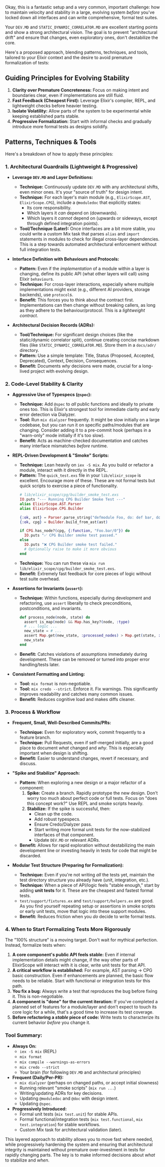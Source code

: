 Okay, this is a fantastic setup and a very common, important challenge: how to maintain velocity and stability in a large, evolving system *before* you've locked down all interfaces and can write comprehensive, formal test suites.

Your `DEV.MD` and `STATIC_DYNAMIC_CORRELATOR.MD` are excellent starting points and show a strong architectural vision. The goal is to prevent "architectural drift" and ensure that changes, even exploratory ones, don't destabilize the core.

Here's a proposed approach, blending patterns, techniques, and tools, tailored to your Elixir context and the desire to avoid premature formalization of tests:

## Guiding Principles for Evolving Stability

1.  **Clarity over Premature Concreteness:** Focus on making intent and boundaries clear, even if implementations are still fluid.
2.  **Fast Feedback (Cheapest First):** Leverage Elixir's compiler, REPL, and lightweight checks before heavier testing.
3.  **Isolate Volatility:** Allow parts of the system to be experimental while keeping established parts stable.
4.  **Progressive Formalization:** Start with informal checks and gradually introduce more formal tests as designs solidify.

## Patterns, Techniques & Tools

Here's a breakdown of how to apply these principles:

### 1. Architectural Guardrails (Lightweight & Progressive)

*   **Leverage `DEV.MD` and Layer Definitions:**
    *   **Technique:** Continuously update `DEV.MD` with any architectural shifts, even minor ones. It's your "source of truth" for design intent.
    *   **Technique:** For each layer's main module (e.g., `ElixirScope.AST`, `ElixirScope.CPG`), include a `@moduledoc` that explicitly states:
        *   Its core responsibility.
        *   Which layers it *can* depend on (downwards).
        *   Which layers it *cannot* depend on (upwards or sideways, except through defined integration points).
    *   **Tool/Technique (Later):** Once interfaces are a bit more stable, you could write a custom Mix task that parses `alias` and `import` statements in modules to check for illegal cross-layer dependencies. This is a step towards automated architectural enforcement without full integration tests.

*   **Interface Definition with Behaviours and Protocols:**
    *   **Pattern:** Even if the *implementation* of a module within a layer is changing, define its public API (what other layers will call) using Elixir `behaviour`s.
    *   **Technique:** For cross-layer interactions, especially where multiple implementations might exist (e.g., different AI providers, storage backends), use `protocol`s.
    *   **Benefit:** This forces you to think about the contract first. Implementations can then change without breaking callers, as long as they adhere to the behaviour/protocol. This is a *lightweight contract*.

*   **Architectural Decision Records (ADRs):**
    *   **Tool/Technique:** For significant design choices (like the static/dynamic correlator split), continue creating concise markdown files (like `STATIC_DYNAMIC_CORRELATOR.MD`). Store them in a `docs/adr/` directory.
    *   **Pattern:** Use a simple template: Title, Status (Proposed, Accepted, Deprecated), Context, Decision, Consequences.
    *   **Benefit:** Documents *why* decisions were made, crucial for a long-lived project with evolving design.

### 2. Code-Level Stability & Clarity

*   **Aggressive Use of Typespecs (`@spec`):**
    *   **Technique:** Add `@spec` to *all* public functions and ideally to private ones too. This is Elixir's strongest tool for immediate clarity and early error detection via Dialyzer.
    *   **Tool:** Run `mix dialyzer` frequently. It might be slow initially on a large codebase, but you can run it on specific paths/modules that are changing. Consider adding it to a pre-commit hook (perhaps in a "warn-only" mode initially if it's too slow).
    *   **Benefit:** Acts as machine-checked documentation and catches many interface mismatches *before* runtime.

*   **REPL-Driven Development & "Smoke" Scripts:**
    *   **Technique:** Lean heavily on `iex -S mix`. As you build or refactor a module, interact with it directly in the REPL.
    *   **Pattern:** The `quick_test.exs` file in your `lib/elixir_scope` is excellent. Encourage more of these. These are not formal tests but quick scripts to exercise a piece of functionality.
        ```elixir
        # lib/elixir_scope/cpg/builder_smoke_test.exs
        IO.puts "--- Running CPG Builder Smoke Test ---"
        alias ElixirScope.AST.Parser
        alias ElixirScope.CPG.Builder

        {:ok, ast} = Parser.parse_string("defmodule Foo, do: def bar, do: 1")
        {:ok, cpg} = Builder.build_from_ast(ast)

        if CPG.has_node?(cpg, {:function, "Foo.bar/0"}) do
          IO.puts "✅ CPG Builder smoke test passed."
        else
          IO.puts "❌ CPG Builder smoke test failed."
          # Optionally raise to make it more obvious
        end
        ```
    *   **Technique:** You can run these via `mix run lib/elixir_scope/cpg/builder_smoke_test.exs`.
    *   **Benefit:** Extremely fast feedback for core pieces of logic without test suite overhead.

*   **Assertions for Invariants (`assert`):**
    *   **Technique:** Within functions, especially during development and refactoring, use `assert` liberally to check preconditions, postconditions, and invariants.
        ```elixir
        def process_node(node, state) do
          assert is_map(node) && Map.has_key?(node, :type)
          # ... logic ...
          new_state = # ...
          assert Map.get(new_state, :processed_nodes) > Map.get(state, :processed_nodes)
          new_state
        end
        ```
    *   **Benefit:** Catches violations of assumptions immediately during development. These can be removed or turned into proper error handling/tests later.

*   **Consistent Formatting and Linting:**
    *   **Tool:** `mix format` is non-negotiable.
    *   **Tool:** `mix credo --strict`. Enforce it. Fix warnings. This significantly improves readability and catches many common issues.
    *   **Benefit:** Reduces cognitive load and makes diffs cleaner.

### 3. Process & Workflow

*   **Frequent, Small, Well-Described Commits/PRs:**
    *   **Technique:** Even for exploratory work, commit frequently to a feature branch.
    *   **Technique:** Pull Requests, even if self-merged initially, are a good place to document *what* changed and *why*. This is especially important when design is shifting.
    *   **Benefit:** Easier to understand changes, revert if necessary, and discuss.

*   **"Spike and Stabilize" Approach:**
    *   **Pattern:** When exploring a new design or a major refactor of a component:
        1.  **Spike:** Create a branch. Rapidly prototype the new design. Don't worry too much about perfect code or full tests. Focus on "does this concept work?" Use REPL and smoke scripts heavily.
        2.  **Stabilize:** If the spike is successful, then:
            *   Clean up the code.
            *   Add robust typespecs.
            *   Ensure Credo/Dialyzer pass.
            *   Start writing more formal unit tests for the now-stabilized interfaces of that component.
            *   Update `DEV.MD` or relevant ADRs.
    *   **Benefit:** Allows for rapid exploration without destabilizing the main development line or investing heavily in tests for code that might be discarded.

*   **Modular Test Structure (Preparing for Formalization):**
    *   **Technique:** Even if you're not writing *all* the tests yet, maintain the test directory structure you already have (unit, integration, etc.).
    *   **Technique:** When a piece of API/logic feels "stable enough," start by adding **unit tests** for it. These are the cheapest and fastest formal tests.
    *   `test/support/fixtures.ex` and `test/support/helpers.ex` are good. As you find yourself repeating setup or assertions in smoke scripts or early unit tests, move that logic into these support modules.
    *   **Benefit:** Reduces friction when you *do* decide to write formal tests.

### 4. When to Start Formalizing Tests More Rigorously

The "100% structure" is a moving target. Don't wait for mythical perfection. Instead, formalize tests when:

1.  **A core component's public API feels stable:** Even if internal implementation details might change, if the way other parts of ElixirScope will interact with it is clear, write unit tests for that API.
2.  **A critical workflow is established:** For example, AST parsing -> CPG basic construction. Even if enhancements are planned, the basic flow needs to be reliable. Start with functional or integration tests for this path.
3.  **You fix a bug:** Always write a test that reproduces the bug before fixing it. This is non-negotiable.
4.  **A component is "done" for the current iteration:** If you've completed a planned set of features for a module/layer and don't expect to touch its core logic for a while, that's a good time to increase its test coverage.
5.  **Before refactoring a *stable* piece of code:** Write tests to characterize its current behavior *before* you change it.

### Tool Summary:

*   **Always On:**
    *   `iex -S mix` (REPL)
    *   `mix format`
    *   `mix compile --warnings-as-errors`
    *   `mix credo --strict`
    *   Your brain (for following `DEV.MD` and architectural principles)
*   **Frequent (Daily/Per-PR):**
    *   `mix dialyzer` (perhaps on changed paths, or accept initial slowness)
    *   Running relevant "smoke scripts" (`mix run ...`)
    *   Writing/updating ADRs for key decisions.
    *   Updating `@moduledoc` and `@doc` with design intent.
    *   Updating `@spec`.
*   **Progressively Introduced:**
    *   Formal unit tests (`mix test.unit`) for stable APIs.
    *   Formal functional/integration tests (`mix test.functional`, `mix test.integration`) for stable workflows.
    *   Custom Mix task for architectural validation (later).

This layered approach to stability allows you to move fast where needed, while progressively hardening the system and ensuring that architectural integrity is maintained without premature over-investment in tests for rapidly changing parts. The key is to make informed decisions about *what* to stabilize and *when*.
